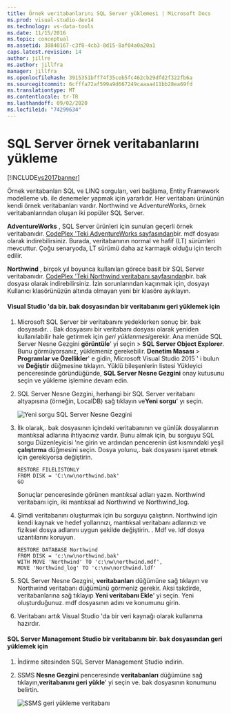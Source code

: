 ```yaml
---
title: Örnek veritabanlarını SQL Server yüklemesi | Microsoft Docs
ms.prod: visual-studio-dev14
ms.technology: vs-data-tools
ms.date: 11/15/2016
ms.topic: conceptual
ms.assetid: 38840167-c3f8-4cb3-8d15-8af04a0a20a1
caps.latest.revision: 14
author: jillre
ms.author: jillfra
manager: jillfra
ms.openlocfilehash: 3915351bff74f35ceb5fc462cb29dfd2f322fb6a
ms.sourcegitcommit: 6cfffa72af599a9d667249caaaa411bb28ea69fd
ms.translationtype: MT
ms.contentlocale: tr-TR
ms.lasthandoff: 09/02/2020
ms.locfileid: "74299634"
---
```

# <a name="install-sql-server-sample-databases"></a>SQL Server örnek veritabanlarını yükleme
[!INCLUDE[vs2017banner](../includes/vs2017banner.md)]

Örnek veritabanları SQL ve LINQ sorguları, veri bağlama, Entity Framework modelleme vb. ile denemeler yapmak için yararlıdır.  Her veritabanı ürününün kendi örnek veritabanları vardır. Northwind ve AdventureWorks, örnek veritabanlarından oluşan iki popüler SQL Server.

 **AdventureWorks** , SQL Server ürünleri için sunulan geçerli örnek veritabanıdır. [CodePlex 'Teki AdventureWorks sayfasından](https://archive.codeplex.com/?p=msftdbprodsamples)bir. mdf dosyası olarak indirebilirsiniz. Burada, veritabanının normal ve hafif (LT) sürümleri mevcuttur. Çoğu senaryoda, LT sürümü daha az karmaşık olduğu için tercih edilir.

 **Northwind** , birçok yıl boyunca kullanılan görece basit bir SQL Server veritabanıdır. [CodePlex 'Teki Northwind veritabanı sayfasından](https://northwinddatabase.codeplex.com/)bir. bak dosyası olarak indirebilirsiniz. İzin sorunlarından kaçınmak için, dosyayı Kullanıcı klasörünüzün altında olmayan yeni bir klasöre ayıklayın.

#### <a name="to-restore-a-database-from-a-bak-file-in-visual-studio"></a>Visual Studio 'da bir. bak dosyasından bir veritabanını geri yüklemek için

1. Microsoft SQL Server bir veritabanını yedeklerken sonuç bir. bak dosyasıdır. . Bak dosyasını bir veritabanı dosyası olarak yeniden kullanılabilir hale getirmek için *geri yüklenmesi*gerekir. Ana menüde SQL Server Nesne Gezgini **görüntüle**' yi seçin  >  **SQL Server Object Explorer**. Bunu görmüyorsanız, yüklemeniz gerekebilir. **Denetim Masası**  >  **Programlar ve Özellikler**' e gidin, Microsoft Visual Studio 2015 ' i bulun ve **Değiştir** düğmesine tıklayın. Yüklü bileşenlerin listesi Yükleyici penceresinde göründüğünde, **SQL Server Nesne Gezgini** onay kutusunu seçin ve yükleme işlemine devam edin.

2. SQL Server Nesne Gezgini, herhangi bir SQL Server veritabanı altyapısına (örneğin, LocalDB) sağ tıklayın ve**Yeni sorgu**' yı seçin.

     ![Yeni sorgu SQL Server Nesne Gezgini](../data-tools/media/raddata-sql-server-object-explorer-new-query.png "radveri SQL Server Nesne Gezgini yeni sorgu")

3. İlk olarak,. bak dosyasının içindeki veritabanının ve günlük dosyalarının mantıksal adlarına ihtiyacınız vardır. Bunu almak için, bu sorguyu SQL sorgu Düzenleyicisi 'ne girin ve ardından pencerenin üst kısmındaki yeşil **çalıştırma** düğmesini seçin. Dosya yolunu,. bak dosyasını işaret etmek için gerekiyorsa değiştirin.

    ```
    RESTORE FILELISTONLY
    FROM DISK = 'C:\nw\northwind.bak'
    GO
    ```

     Sonuçlar penceresinde görünen mantıksal adları yazın.  Northwind veritabanı için, iki mantıksal ad Northwind ve Northwind_log.

4. Şimdi veritabanını oluşturmak için bu sorguyu çalıştırın. Northwind için kendi kaynak ve hedef yollarınızı, mantıksal veritabanı adlarınızı ve fiziksel dosya adlarını uygun şekilde değiştirin. . Mdf ve. ldf dosya uzantılarını koruyun.

    ```
    RESTORE DATABASE Northwind
    FROM DISK = 'c:\nw\northwind.bak'
    WITH MOVE 'Northwind' TO 'c:\nw\northwind.mdf',
    MOVE 'Northwind_log' TO 'c:\nw\northwind.ldf'
    ```

5. SQL Server Nesne Gezgini, **veritabanları** düğümüne sağ tıklayın ve Northwind veritabanı düğümünü görmeniz gerekir. Aksi takdirde, veritabanlarına sağ tıklayıp **Yeni veritabanı Ekle**' yi seçin. Yeni oluşturduğunuz. mdf dosyasının adını ve konumunu girin.

6. Veritabanı artık Visual Studio 'da bir veri kaynağı olarak kullanıma hazırdır.

#### <a name="to-restore-a-database-from-a-bak-file-in-sql-server-management-studio"></a>SQL Server Management Studio bir veritabanını bir. bak dosyasından geri yüklemek için

1. İndirme sitesinden SQL Server Management Studio indirin.

2. SSMS **Nesne Gezgini** penceresinde **veritabanları** düğümüne sağ tıklayın,**veritabanını geri yükle**' yi seçin ve. bak dosyasının konumunu belirtin.

     ![SSMS geri yükleme veritabanı](../data-tools/media/raddata-ssms-restore-database.png "radveri SSMS veritabanını geri yükleme")
